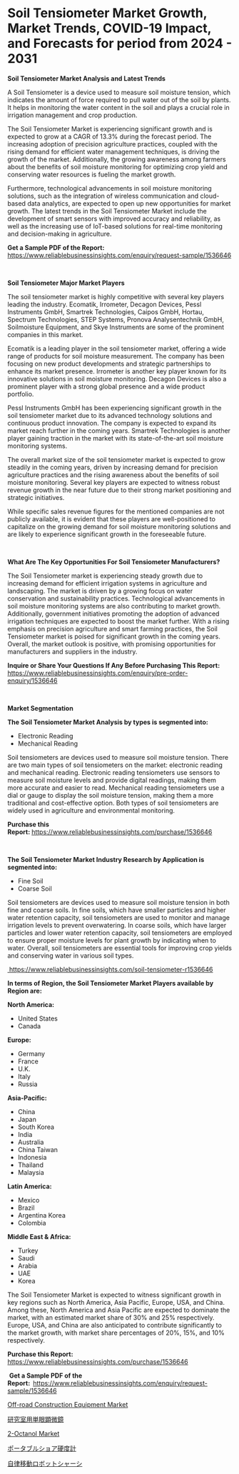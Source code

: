 <p><h1>Soil Tensiometer Market Growth, Market Trends, COVID-19 Impact, and Forecasts for period from 2024 - 2031</h1></p><p><strong>Soil Tensiometer Market Analysis and Latest Trends</strong></p>
<p><p>A Soil Tensiometer is a device used to measure soil moisture tension, which indicates the amount of force required to pull water out of the soil by plants. It helps in monitoring the water content in the soil and plays a crucial role in irrigation management and crop production.</p><p>The Soil Tensiometer Market is experiencing significant growth and is expected to grow at a CAGR of 13.3% during the forecast period. The increasing adoption of precision agriculture practices, coupled with the rising demand for efficient water management techniques, is driving the growth of the market. Additionally, the growing awareness among farmers about the benefits of soil moisture monitoring for optimizing crop yield and conserving water resources is fueling the market growth.</p><p>Furthermore, technological advancements in soil moisture monitoring solutions, such as the integration of wireless communication and cloud-based data analytics, are expected to open up new opportunities for market growth. The latest trends in the Soil Tensiometer Market include the development of smart sensors with improved accuracy and reliability, as well as the increasing use of IoT-based solutions for real-time monitoring and decision-making in agriculture.</p></p>
<p><strong>Get a Sample PDF of the Report:&nbsp;</strong> <a href="https://www.reliablebusinessinsights.com/enquiry/request-sample/1536646">https://www.reliablebusinessinsights.com/enquiry/request-sample/1536646</a></p>
<p>&nbsp;</p>
<p><strong>Soil Tensiometer Major Market Players</strong></p>
<p><p>The soil tensiometer market is highly competitive with several key players leading the industry. Ecomatik, Irrometer, Decagon Devices, Pessl Instruments GmbH, Smartrek Technologies, Caipos GmbH, Hortau, Spectrum Technologies, STEP Systems, Pronova Analysentechnik GmbH, Soilmoisture Equipment, and Skye Instruments are some of the prominent companies in this market.</p><p>Ecomatik is a leading player in the soil tensiometer market, offering a wide range of products for soil moisture measurement. The company has been focusing on new product developments and strategic partnerships to enhance its market presence. Irrometer is another key player known for its innovative solutions in soil moisture monitoring. Decagon Devices is also a prominent player with a strong global presence and a wide product portfolio.</p><p>Pessl Instruments GmbH has been experiencing significant growth in the soil tensiometer market due to its advanced technology solutions and continuous product innovation. The company is expected to expand its market reach further in the coming years. Smartrek Technologies is another player gaining traction in the market with its state-of-the-art soil moisture monitoring systems.</p><p>The overall market size of the soil tensiometer market is expected to grow steadily in the coming years, driven by increasing demand for precision agriculture practices and the rising awareness about the benefits of soil moisture monitoring. Several key players are expected to witness robust revenue growth in the near future due to their strong market positioning and strategic initiatives.</p><p>While specific sales revenue figures for the mentioned companies are not publicly available, it is evident that these players are well-positioned to capitalize on the growing demand for soil moisture monitoring solutions and are likely to experience significant growth in the foreseeable future.</p></p>
<p>&nbsp;</p>
<p><strong>What Are The Key Opportunities For Soil Tensiometer Manufacturers?</strong></p>
<p><p>The Soil Tensiometer market is experiencing steady growth due to increasing demand for efficient irrigation systems in agriculture and landscaping. The market is driven by a growing focus on water conservation and sustainability practices. Technological advancements in soil moisture monitoring systems are also contributing to market growth. Additionally, government initiatives promoting the adoption of advanced irrigation techniques are expected to boost the market further. With a rising emphasis on precision agriculture and smart farming practices, the Soil Tensiometer market is poised for significant growth in the coming years. Overall, the market outlook is positive, with promising opportunities for manufacturers and suppliers in the industry.</p></p>
<p><strong>Inquire or Share Your Questions If Any Before Purchasing This Report:</strong> <a href="https://www.reliablebusinessinsights.com/enquiry/pre-order-enquiry/1536646">https://www.reliablebusinessinsights.com/enquiry/pre-order-enquiry/1536646</a></p>
<p>&nbsp;</p>
<p><strong>Market Segmentation</strong></p>
<p><strong>The Soil Tensiometer Market Analysis by types is segmented into:</strong></p>
<p><ul><li>Electronic Reading</li><li>Mechanical Reading</li></ul></p>
<p><p>Soil tensiometers are devices used to measure soil moisture tension. There are two main types of soil tensiometers on the market: electronic reading and mechanical reading. Electronic reading tensiometers use sensors to measure soil moisture levels and provide digital readings, making them more accurate and easier to read. Mechanical reading tensiometers use a dial or gauge to display the soil moisture tension, making them a more traditional and cost-effective option. Both types of soil tensiometers are widely used in agriculture and environmental monitoring.</p></p>
<p><strong>Purchase this Report:&nbsp;</strong><a href="https://www.reliablebusinessinsights.com/purchase/1536646">https://www.reliablebusinessinsights.com/purchase/1536646</a></p>
<p>&nbsp;</p>
<p><strong>The Soil Tensiometer Market Industry Research by Application is segmented into:</strong></p>
<p><ul><li>Fine Soil</li><li>Coarse Soil</li></ul></p>
<p><p>Soil tensiometers are devices used to measure soil moisture tension in both fine and coarse soils. In fine soils, which have smaller particles and higher water retention capacity, soil tensiometers are used to monitor and manage irrigation levels to prevent overwatering. In coarse soils, which have larger particles and lower water retention capacity, soil tensiometers are employed to ensure proper moisture levels for plant growth by indicating when to water. Overall, soil tensiometers are essential tools for improving crop yields and conserving water in various soil types.</p></p>
<p><a href="https://www.reliablebusinessinsights.com/soil-tensiometer-r1536646">&nbsp;https://www.reliablebusinessinsights.com/soil-tensiometer-r1536646</a></p>
<p><strong>In terms of Region, the Soil Tensiometer Market Players available by Region are:</strong></p>
<p>
    <p> <strong> North America: </strong>
        <ul>
            <li>United States</li>
            <li>Canada</li>
        </ul>
        </p> 
    <p> <strong> Europe: </strong>
        <ul>
            <li>Germany</li>
            <li>France</li>
            <li>U.K.</li>
            <li>Italy</li>
            <li>Russia</li>
        </ul>
        </p> 
    <p> <strong> Asia-Pacific: </strong>
        <ul>
            <li>China</li>
            <li>Japan</li>
            <li>South Korea</li>
            <li>India</li>
            <li>Australia</li>
            <li>China Taiwan</li>
            <li>Indonesia</li>
            <li>Thailand</li>
            <li>Malaysia</li>
        </ul>
        </p> 
    <p> <strong> Latin America: </strong>
        <ul>
            <li>Mexico</li>
            <li>Brazil</li>
            <li>Argentina Korea</li>
            <li>Colombia</li>
        </ul>
        </p> 
    <p> <strong> Middle East & Africa: </strong>
        <ul>
            <li>Turkey</li>
            <li>Saudi</li>
            <li>Arabia</li>
            <li>UAE</li>
            <li>Korea</li>
        </ul>
    </p>
    </p>
<p><p>The Soil Tensiometer Market is expected to witness significant growth in key regions such as North America, Asia Pacific, Europe, USA, and China. Among these, North America and Asia Pacific are expected to dominate the market, with an estimated market share of 30% and 25% respectively. Europe, USA, and China are also anticipated to contribute significantly to the market growth, with market share percentages of 20%, 15%, and 10% respectively.</p></p>
<p><strong>Purchase this Report: </strong><a href="https://www.reliablebusinessinsights.com/purchase/1536646">https://www.reliablebusinessinsights.com/purchase/1536646</a></p>
<p>&nbsp;<strong>Get a Sample PDF of the Report:&nbsp;&nbsp;</strong><a href="https://www.reliablebusinessinsights.com/enquiry/request-sample/1536646">https://www.reliablebusinessinsights.com/enquiry/request-sample/1536646</a></p>
<p><strong></strong></p>
<p><p><a href="https://github.com/WillieWoodard/Market-Research-Report-List-5/blob/main/off-road-construction-equipment-market.md">Off-road Construction Equipment Market</a></p><p><a href="https://medium.com/@tiannastark1/%E7%A0%94%E7%A9%B6%E6%89%80%E7%94%A8%E5%8D%98%E7%9C%BC%E9%A1%95%E5%BE%AE%E9%8F%A1%E3%81%AE%E5%B8%82%E5%A0%B4%E8%AA%BF%E6%9F%BB%E3%83%AC%E3%83%9D%E3%83%BC%E3%83%88%E3%81%AB%E3%81%AF-2024%E5%B9%B4%E3%81%8B%E3%82%892031%E5%B9%B4%E3%81%BE%E3%81%A7%E3%81%AE9-%E3%81%AEcagr%E3%81%8C%E4%BA%88%E6%B8%AC%E3%81%95%E3%82%8C-%E5%B8%82%E5%A0%B4%E8%A6%8F%E6%A8%A1-%E3%82%B7%E3%82%A7%E3%82%A2-%E6%88%90%E9%95%B7%E7%8E%87%E3%81%AB%E3%81%A4%E3%81%84%E3%81%A6%E3%81%AE%E5%88%86%E6%9E%90%E3%81%8C%E5%90%AB%E3%81%BE%E3%82%8C%E3%81%A6%E3%81%84%E3%81%BE%E3%81%99-16ae38acf6d4">研究室用単眼顕微鏡</a></p><p><a href="https://github.com/mabenkhyari11/Market-Research-Report-List-1/blob/main/2-octanol-market.md">2-Octanol Market</a></p><p><a href="https://medium.com/@wilmerwalsh1/%E3%83%9D%E3%83%BC%E3%82%BF%E3%83%96%E3%83%AB%E3%82%B7%E3%83%A7%E3%82%A2%E7%A1%AC%E5%BA%A6%E8%A9%A6%E9%A8%93%E6%A9%9F%E5%B8%82%E5%A0%B4%E3%81%AF-2024%E5%B9%B4%E3%81%8B%E3%82%892031%E5%B9%B4%E3%81%BE%E3%81%A7%E3%81%AE%E6%88%90%E9%95%B7%E8%A6%8B%E9%80%9A%E3%81%97%E3%81%A7-%E5%B8%82%E5%A0%B4%E3%81%AE%E5%82%BE%E5%90%91%E5%88%86%E6%9E%90%E3%81%AB%E3%82%88%E3%82%8A-%E3%82%A2%E3%83%97%E3%83%AA%E3%82%B1%E3%83%BC%E3%82%B7%E3%83%A7%E3%83%B3-%E5%9C%B0%E5%9F%9F%E3%81%AE%E5%B1%95%E6%9C%9B-%E5%8F%8E%E7%9B%8A%E3%82%92-%E3%81%AEcagr%E3%81%A7%E6%8E%A8%E5%AE%9A%E3%81%97%E3%81%A6%E3%81%84%E3%81%BE%E3%81%99-a14d63b09464">ポータブルショア硬度計</a></p><p><a href="https://github.com/vlcostes/Market-Research-Report-List-2/blob/main/9510564119855.md">自律移動ロボットシャーシ</a></p></p>